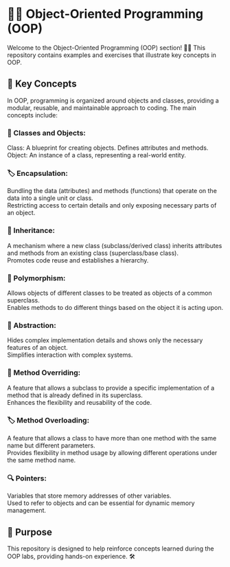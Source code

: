 # 👩‍💻 Object-Oriented Programming (OOP)
Welcome to the Object-Oriented Programming (OOP) section! 👩‍💻 This repository contains examples and exercises that illustrate key concepts in OOP.

## 📂 Key Concepts
In OOP, programming is organized around objects and classes, providing a modular, reusable, and maintainable approach to coding. The main concepts include:

### 🧩 Classes and Objects:

Class: A blueprint for creating objects. Defines attributes and methods.<br>
Object: An instance of a class, representing a real-world entity.

### 🏷️ Encapsulation:

Bundling the data (attributes) and methods (functions) that operate on the data into a single unit or class.<br>
Restricting access to certain details and only exposing necessary parts of an object.

### 🔄 Inheritance:

A mechanism where a new class (subclass/derived class) inherits attributes and methods from an existing class (superclass/base class).<br>
Promotes code reuse and establishes a hierarchy.

### 🔄 Polymorphism:

Allows objects of different classes to be treated as objects of a common superclass.<br>
Enables methods to do different things based on the object it is acting upon.

### 🔧 Abstraction:

Hides complex implementation details and shows only the necessary features of an object.<br>
Simplifies interaction with complex systems.

### 🔁 Method Overriding:

A feature that allows a subclass to provide a specific implementation of a method that is already defined in its superclass.<br>
Enhances the flexibility and reusability of the code.

### 🏷️ Method Overloading:

A feature that allows a class to have more than one method with the same name but different parameters.<br>
Provides flexibility in method usage by allowing different operations under the same method name.
 
### 🔍 Pointers:

Variables that store memory addresses of other variables.<br>
Used to refer to objects and can be essential for dynamic memory management.

## 🚀 Purpose

This repository is designed to help reinforce concepts learned during the OOP labs, providing hands-on experience. 🛠️

